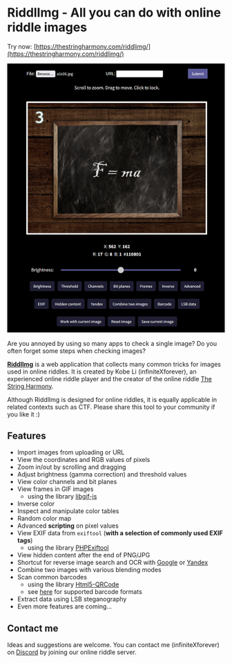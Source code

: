 # RiddlImg - All you can do with online riddle images

Try now: [https://thestringharmony.com/riddlimg/](https://thestringharmony.com/riddlimg/)

[![WebsiteDemo](demo/demo.png)](https://thestringharmony.com/riddlimg/)

Are you annoyed by using so many apps to check a single image?
Do you often forget some steps when checking images?

[**RiddlImg**](https://thestringharmony.com/riddlimg/) is a web application that collects many
common tricks for images used in online riddles. It is created by Kobe Li (infiniteXforever),
an experienced online riddle player and the creator of the online riddle
[The String Harmony](https://thestringharmony.com/).

Although RiddlImg is designed for online riddles, it is equally applicable in related contexts
such as CTF. Please share this tool to your community if you like it :)

## Features

* Import images from uploading or URL
* View the coordinates and RGB values of pixels
* Zoom in/out by scrolling and dragging
* Adjust brightness (gamma correction) and threshold values
* View color channels and bit planes
* View frames in GIF images
	- using the library [libgif-js](https://github.com/buzzfeed/libgif-js)
* Inverse color
* Inspect and manipulate color tables
* Random color map
* Advanced **scripting** on pixel values
* View EXIF data from `exiftool` (**with a selection of commonly used EXIF tags**)
	- using the library [PHPExiftool](https://github.com/romainneutron/PHPExiftool)
* View hidden content after the end of PNG/JPG
* Shortcut for reverse image search and OCR with [Google](https://www.google.com/imghp) or [Yandex](https://yandex.com/images/)
* Combine two images with various blending modes
* Scan common barcodes
	- using the library [Html5-QRCode](https://github.com/mebjas/html5-qrcode)
	- see [here](https://github.com/mebjas/html5-qrcode#supported-code-formats) for supported barcode formats
* Extract data using LSB steganography
* Even more features are coming...

## Contact me

Ideas and suggestions are welcome. You can contact me (infiniteXforever) on
[Discord](https://discord.gg/q8pYdR73T8) by joining our online riddle server.